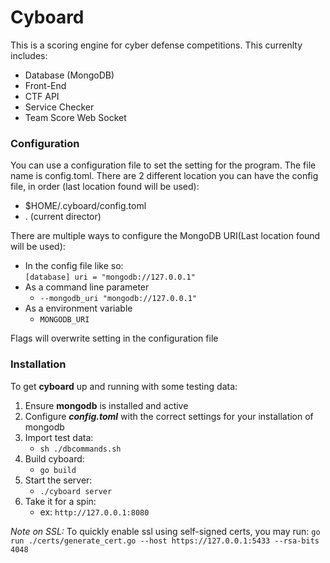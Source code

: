 # Cyboard

This is a scoring engine for cyber defense competitions. This currenlty includes:  
- Database (MongoDB)  
- Front-End  
- CTF API  
- Service Checker  
- Team Score Web Socket  

### Configuration
You can use a configuration file to set the setting for the program. The file
name is config.toml. There are 2 different location you can have the config
file, in order (last location found will be used):  
- $HOME/.cyboard/config.toml  
- . (current director)

There are multiple ways to configure the MongoDB URI(Last location found will be used):
- In the config file like so:  
    `[database]
        uri = "mongodb://127.0.0.1"`  
- As a command line parameter  
    - `--mongodb_uri "mongodb://127.0.0.1"`  
- As a environment variable  
    - `MONGODB_URI`  

Flags will overwrite setting in the configuration file

### Installation

To get **cyboard** up and running with some testing data:

1. Ensure **mongodb** is installed and active
2. Configure **_config.toml_** with the correct settings for your installation of mongodb
3. Import test data:
    - `sh ./dbcommands.sh`
4. Build cyboard:
    - `go build`
5. Start the server:
    - `./cyboard server`
6. Take it for a spin:
    - ex: `http://127.0.0.1:8080`

_Note on SSL:_ To quickly enable ssl using self-signed certs, you may run:
    `go run ./certs/generate_cert.go --host https://127.0.0.1:5433 --rsa-bits 4048`
